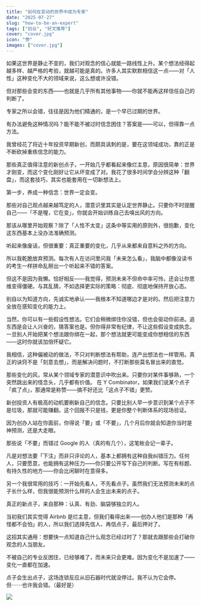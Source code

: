 ```yaml
---
title: "如何在变动的世界中成为专家"
date: "2025-07-27"
slug: "how-to-be-an-expert"
tags: ["创业", "好文推荐"]
cover: "cover.jpg"
icon: "😎"
images: ["cover.jpg"]
---
```

如果这世界是静止不变的，我们对观念的信心就能一路线性上升。某个想法经得起越多样、越严格的考验，就越可能是真的。许多人其实默默相信这一点——对「人性」这种变化不大的领域来说，这么想或许没错。



但对那些会变的东西——也就是几乎所有其他事物——你就不能再这样信任自己的判断了。



专家之所以会错，往往是因为他们精通的，是一个早已过期的世界。



有办法避免这种情况吗？能不能不被过时信念困住？答案是——可以，但得靠一点方法。



我曾经花了将近十年投资早期新创，而颇具讽刺的是，要在这领域成功，靠的正是不断砍掉重练信念的能力。



那些真正值得注意的新创点子，一开始几乎都看起来像烂主意，原因很简单：世界才刚变，而这个变化刚好让它从坏变成了对。我花了很多时间学会分辨这种「翻盘」，而这套技巧，其实也能套用在一切新想法上。



第一步，养成一种信念：世界一定会变。



那些对自己观点越来越笃定的人，潜意识里其实是认定世界静止。只要你不时提醒自己——「不是喔，它在变」，你就会开始训练自己去嗅出风的方向。



那该从哪里开始观察？除了「人性不太变」这条中等实用的原则外，很抱歉，变化这东西基本上没办法准确预测。



听起来像废话，但很重要：真正重要的变化，几乎从来都来自意料之外的方向。



所以我乾脆放弃预测。每次有人在访问里问我「未来怎么看」，我脑中都像没读书的考生一样拼命乱掰出一个听起来不错的答案。



但这不是因为我懒。恰好相反——我觉得，预测未来不但命中率可怜，还会让你思维变得僵硬。与其乱猜，不如选择更实际的策略：彻底、彻底地保持开放心态。



别自以为知道方向，先诚实地承认——我根本不知道哪边才是对的。然后把注意力全放在感知变化的能力上。



当然，你可以有一些假设性想法。它们会稍微绑住你没错，但也会驱动你前进。追东西是会让人兴奋的，猜答案也是。但你得非常有纪律，不让这些假设变成执念。
一旦别人开始把某个想法跟你绑在一起，那个想法就更可能变成你想相信的东西——这时你就该加倍怀疑它。



我相信，这种偏被动的做法，不只对判断想法有帮助，连产出想法也一样管用。真正的诀窍不是「刻意去想」，而是解决问题时，不打断那些莫名冒出来的直觉。



那些变化的风，常从某个领域专家的潜意识中吹出来。只要你对某件事够熟，一个突然跳出来的怪念头，几乎都有价值。
在 Y Combinator，如果我们说某个点子「疯了点」，那通常是称赞——搞不好还比「这点子不错」更赞。



新创投资人有极高的动机要刷新自己的信念。只要比别人早一步意识到某个点子不是垃圾，那就可能赚翻。这个回报不只是钱，更是你整个判断体系的现场验证。



因为创办人站在你面前，你得说「要」或「不要」，几个月后你就会知道你当时是神预测，还是大走眼。



那些说「不要」而错过 Google 的人（真的有几个），这笔帐会记一辈子。



凡是对想法要「下注」而非只评论的人，基本上都拥有这种自我纠错压力。任何人，只要愿意，也能拥有这种压力——你只要公开写下自己的判断。写在有标题、有持久性的地方——你会比闲聊时在意得多。



另一个我很常用的技巧：一开始先看人，不先看点子。虽然我们无法预测未来的点子长什么样，但我很能预测什么样的人会生出未来的点子。



真正的新点子，来自那种：认真、有劲、脑袋够独立的人。



当初我们其实觉得 Airbnb 是烂主意，但我们看得出来——创办人他们是那种「再怪都不会怕」的人，所以我们选择先信人、再信点子，最后押对了。



这招其实通用：想要快一点知道自己什么观念已经过时了？那就去跟那些会打破你观念的人当朋友。



不被自己的专业反困住，已经够难了，而未来只会更难。因为变化不是加速了——变化一直都在加速。



点子会生出点子，这场连锁反应从旧石器时代就没停过。我不认为它会停。
但⋯⋯也许我会错。（最好是）




![](https://prod-files-secure.s3.us-west-2.amazonaws.com/112d0858-5090-4d34-a606-b75eb8d65fd2/46476355-9cf3-4e99-9b7a-3531bc426380/1000202064.png?X-Amz-Algorithm=AWS4-HMAC-SHA256&X-Amz-Content-Sha256=UNSIGNED-PAYLOAD&X-Amz-Credential=ASIAZI2LB466YTIRNIDH%2F20250913%2Fus-west-2%2Fs3%2Faws4_request&X-Amz-Date=20250913T214313Z&X-Amz-Expires=3600&X-Amz-Security-Token=IQoJb3JpZ2luX2VjENb%2F%2F%2F%2F%2F%2F%2F%2F%2F%2FwEaCXVzLXdlc3QtMiJHMEUCIQC0frPwmHItuy3UaEZ4FuRkyJAMVrzW2wlZ1am1u5iW6gIgUTe2iXPE1eLTnlYXDt9P%2BdGnkg7cS3sbG5iJUl%2BWXkYq%2FwMIThAAGgw2Mzc0MjMxODM4MDUiDFk7faSMQvfF2UzjWCrcA9QX3Py0I0IY8K1Z6EpBlGJwyhfMPt0qbEdqY7LvVs20t0agzbkmfiCQdKZZ7kSo69Gbv0XqfV3esrFYCGHGolqlyOAOm6Rnp8QFRbrbEr4GW7jnRr3dR6jC2a6e9r0atyTnjgKuK0etVdHetYBwI7pdyhdlbE7Ko5WywyLy8caScwhlz1Yhpoj5FzGKbjldvIdxe7AqUHC1VC3%2B0AvsLDpTlrkjJBIlHfXYJLyJXFkB0XMIoeMjv%2FyE6ulp3gY1Xbny%2F2CI5GSG1JjVZOjn%2Bv6JwCdMs%2BtXOY4PXnuzYG0zwL0N7BDGgkMv8NNGICLlX6FCfPteALbSIsOW82vqBldvXIqSsff8bjshDOgp96FTBWtRhkVt6EK8MJckqttdfjx02DyPo9jOlARoJocFMmzlCxEYL0TPhCQ3DPxRnJ%2F6TUo1g8yZlmYJFVl2IAONzlle5FesIX0q2hvhC8H%2FGoOQocikdSTyEJHEQ8G2a%2B5oJCd0CkH%2FVl%2BynfWnxhgwm%2B%2BeaZpiZkIA%2B%2FXo9YHhIOBxuS%2B%2FwunqKr7PTIhcXN2vY4xLgbSUshg%2FwwN84puv81NTPnzOj9bqWW6sl8xDMMnt1w%2BT%2BsOhhIAvD%2BNkxUI5X00H08xDrEzWbY2ZML3Bl8YGOqUBsIDqmeYx1sPQ0cMd0di7laEnXn%2BZIlFx3ooA1P6bYvfxDF9uFU2X16hvHAVp99wVmfxwV6BWGCSBMMq5ffTif1U1aasdKVu0bphBwtZ0zBb%2FtSGu5aWiWNdxLn%2BvLIbNFyLxREX8vUX07blr%2B4qMSVdBNFJAoIJn0ma18OPfBq9gO%2B4vBO0y9Pu3Jh8YGGH%2FP0zPLgPi9td1uf%2B1EbcSHFCFk5l%2B&X-Amz-Signature=589d9f8fa6d43584e4bc8afb780fe79d8f5eb1077cc87b32dc569c6f2cde4542&X-Amz-SignedHeaders=host&x-amz-checksum-mode=ENABLED&x-id=GetObject)

